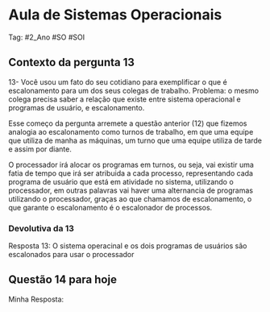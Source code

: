 # Aula de Sistemas Operacionais

Tag: #2_Ano #SO #SOI

## Contexto da pergunta 13

13- Você usou um fato do seu cotidiano para exemplificar o que é escalonamento para um dos seus colegas de trabalho. Problema: o mesmo colega precisa saber a relação que existe entre  sistema operacional e programas de usuário, e escalonamento.

Esse começo da pergunta arremete a questão anterior (12) que fizemos analogia ao escalonamento como turnos de trabalho, em que uma equipe que utiliza de manha as máquinas, um turno que uma equipe utiliza de tarde e assim por diante.

O processador irá alocar os programas em turnos, ou seja, vai existir uma fatia de tempo que irá ser atribuida a cada processo, representando cada programa de usuário que está em atividade no sistema, utilizando o processador, em outras palavras vai haver uma alternancia de programas utilizando o processador, graças ao que chamamos de escalonamento, o que garante o escalonamento é o escalonador de processos.

### Devolutiva da 13

Resposta 13: O sistema operacinal e os dois programas de usuários são escalonados para usar o processador

## Questão 14 para hoje

Minha Resposta:
